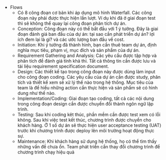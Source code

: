 - Flows
	- Có 8 công đoạn cơ bản khi áp dụng mô hình Waterfall. Các công đoạn này phải được thực hiện lần lượt. Ví dụ khi đã ở giai đoạn test thì sẽ không thể quay lại công đoạn phân tích dự án.
	- Conception: Công đoạn này có thể bắt đầu với 1 ý tưởng. Đây là giai đoạn đánh giá ban đầu của dự án: tại sao cần phát triển dự án? lợi ích đem lại là gì? và các ước lượng ban đầu về cost.
	- Initiation: Khi ý tưởng đã thành hình, bạn cần thuê team dự án, định nghĩa mục tiêu, phạm vị, mục đích và sản phẩm của dự án.
	- Requirement Gathering and Analysis: Các yêu cầu được tập hợp và phân tích để đánh giá tính khả thi. Tất cả thông tin cần được lưu và tài liệu requirement specification document.
	- Design: Các thiết kế tạo trong công đoạn này được dùng làm input cho công đoạn coding. Các yêu cầu của dự án cần được study, phân tích và thiết kế xem sẽ xử lý thế nào trong hệ thống. Mục tiêu của team là để hiểu những action cần thực hiện và sản phẩm sẽ có hình dung như thế nào.
	- Implementation/Coding: Giai đoạn tạo coding, tất cả các nội dung trong công đoạn design cần được chuyển đổi thành ngôn ngữ lập trình.
	- Testing: Sau khi coding kêt thúc, phần mềm cần được test xem có lỗi không. Sau khi việc test kết thúc, chương trình được chuyển cho khách hàng. Ở 1 số dự án sẽ thực hiện user acceptance testing (UAT) trước khi chương trình được deploy lên môi trường hoạt động thực sự.
	- Maintenance: Khi khách hàng sử dụng hệ thống, họ có thể tìm thấy những vấn đề chưa ổn. Team phát triển cần thay đổi chương trình để chương trình chạy hiệu quả